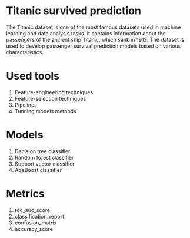 # Titanic survived prediction
The Titanic dataset is one of the most famous datasets used in machine learning and data analysis tasks. It contains information about the passengers of the ancient ship Titanic, which sank in 1912. The dataset is used to develop passenger survival prediction models based on various characteristics.

# Used tools
1. Feature-engineering techniques 
2. Feature-selection techniques
3. Pipelines
4. Tunning models methods

# Models
 1. Decision tree classifier
 2. Random forest classifier
 3. Support vector classifier
 4. AdaBoost classifier

# Metrics
1. roc_auc_score
2. classification_report
3. confusion_matrix
4. accuracy_score

